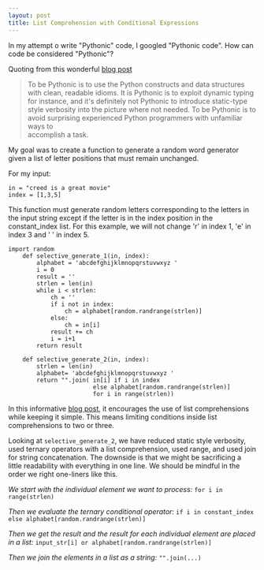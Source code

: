 ```yaml
---
layout: post
title: List Comprehension with Conditional Expressions
---
```


In my attempt o write "Pythonic" code, I googled "Pythonic code".  How can code be considered "Pythonic"?

Quoting from this wonderful [blog post](http://blog.startifact.com/posts/older/what-is-pythonic.html)

> To be Pythonic is to use the Python constructs and data structures with clean, readable idioms. It is Pythonic is to
  exploit dynamic typing for instance, and it's definitely not Pythonic to introduce static-type style verbosity into the
  picture where not needed. To be Pythonic is to avoid surprising experienced Python programmers with unfamiliar ways to  
  accomplish a task.

My goal was to create a function to generate a random word generator given a list of letter positions that must remain unchanged.

For my input:

    in = "creed is a great movie"
    index = [1,3,5]

This function must generate random letters corresponding to the letters in the input string except if the letter is in the index position in the constant_index list.  For this example, we will not change 'r' in index 1, 'e' in index 3 and ' ' in index 5.

    import random
        def selective_generate_1(in, index):
            alphabet = 'abcdefghijklmnopqrstuvwxyz '
            i = 0
            result = ''
            strlen = len(in)
            while i < strlen:
                ch = ''
                if i not in index:
                    ch = alphabet[random.randrange(strlen)]
                else:
                    ch = in[i]
                result += ch
                i = i+1
            return result
    
        def selective_generate_2(in, index):
            strlen = len(in)
            alphabet= 'abcdefghijklmnopqrstuvwxyz '
            return "".join( in[i] if i in index 
                            else alphabet[random.randrange(strlen)] 
                            for i in range(strlen))

In this informative [blog post](http://python.net/~goodger/projects/pycon/2007/idiomatic/handout.html), it encourages the use of list comprehensions while keeping it simple.  This means limiting conditions inside list comprehensions to two or three.

Looking at `selective_generate_2`, we have reduced static  style verbosity, used ternary operators with a list comprehension, used range,  and used join for string concatenation.  The downside is that we might be sacrificing a little readability with everything in one line. We should be mindful in the order we right one-liners like this.  

*We start with the individual element we want to process:* `for i in range(strlen)`

*Then we evaluate the ternary conditional operator:* `if i in constant_index else alphabet[random.randrange(strlen)]` 

*Then we get the result and the result for each individual element are placed in a list:* `input_str[i] or alphabet[random.randrange(strlen)]`

*Then we join the elements in a list as a string:* `"".join(...)`
            



 
